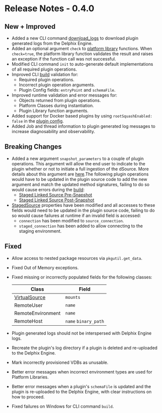 # Release Notes - 0.4.0

## New + Improved

* Added a new CLI command [download_logs](/References/CLI/#download_logs) to download plugin generated logs from the Delphix Engine.
* Added an optional argument `check` to [platform library](/References/Platform_Libraries/) functions. When `check=true`, the platform library function validates the result and raises an exception if the function call was not successful.
* Modified CLI command `init` to auto-generate default implementations of all required plugin operations. 
* Improved CLI [build](/References/CLI/#build) validation for:
  * Required plugin operations.
  * Incorrect plugin operation arguments.
  * Plugin Config fields: `entryPoint` and `schemaFile`.
* Improved runtime validation and error messages for:
  * Objects returned from plugin operations.
  * Platform Classes during instantiation.
  * Plugin Library function arguments.
* Added support for Docker based plugins by using `rootSquashEnabled: false` in the [plugin config](/References/Plugin_Config/).
* Added Job and thread information to plugin generated log messages to increase diagnosability and observability.

## Breaking Changes

* Added a new argument `snapshot_parameters` to a couple of plugin operations. This argument will allow the end user to indicate to the plugin whether or not to initiate a full ingestion of the dSource. More details about this argument are [here](/Building_Your_First_Plugin/Data_Ingestion/).The following plugin operations would have to be updated in the plugin source code to add the new argument and match the updated method signatures, failing to do so would cause errors during the [build](/References/CLI/#build):
    * [Staged Linked Source Pre-Snapshot](/References/Plugin_Operations/#staged-linked-source-pre-snapshot)
    * [Staged Linked Source Post-Snapshot](/References/Plugin_Operations/#staged-linked-source-post-snapshot)
* [StagedSource](/References/Classes/#stagedsource) properties have been modified and all accesses to these fields would need to be updated in the plugin source code, failing to do so would cause failures at runtime if an invalid field is accessed: 
    * `connection` has been modified to `source_connection`.
    * `staged_connection` has been added to allow connecting to the staging environment.
  
## Fixed

* Allow access to nested package resources via `pkgutil.get_data`.
* Fixed Out of Memory exceptions.
* Fixed missing or incorrectly populated fields for the following classes:

    | Class | Field |
    | ----- | ----- |
    | [VirtualSource](/References/Classes/#virtualsource) | `mounts` |
    | RemoteUser | `name` |
    | RemoteEnvironment | `name` |
    | RemoteHost | `name` `binary_path` |

* Plugin generated logs should not be interspersed with Delphix Engine logs.
* Recreate the plugin's log directory if a plugin is deleted and re-uploaded to the Delphix Engine.
* Mark incorrectly provisioned VDBs as unusable.
* Better error messages when incorrect environment types are used for Platform Libraries.
* Better error messages when a plugin's `schemaFile` is updated and the plugin is re-uploaded to the Delphix Engine, with clear instructions on how to proceed.
* Fixed failures on Windows for CLI command `build`.
